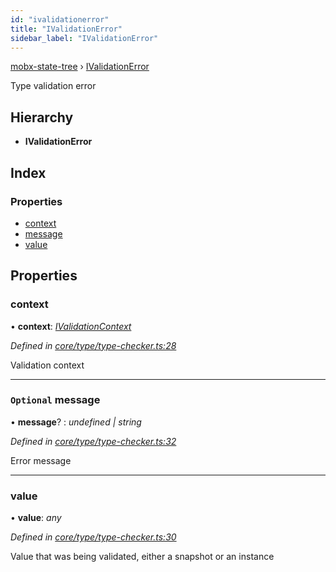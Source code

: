 ```yaml
---
id: "ivalidationerror"
title: "IValidationError"
sidebar_label: "IValidationError"
---
```


[mobx-state-tree](../index.md) › [IValidationError](ivalidationerror.md)

Type validation error

## Hierarchy

* **IValidationError**

## Index

### Properties

* [context](ivalidationerror.md#context)
* [message](ivalidationerror.md#optional-message)
* [value](ivalidationerror.md#value)

## Properties

###  context

• **context**: *[IValidationContext](../index.md#ivalidationcontext)*

*Defined in [core/type/type-checker.ts:28](https://github.com/mobxjs/mobx-state-tree/blob/6cb98690/packages/mobx-state-tree/src/core/type/type-checker.ts#L28)*

Validation context

___

### `Optional` message

• **message**? : *undefined | string*

*Defined in [core/type/type-checker.ts:32](https://github.com/mobxjs/mobx-state-tree/blob/6cb98690/packages/mobx-state-tree/src/core/type/type-checker.ts#L32)*

Error message

___

###  value

• **value**: *any*

*Defined in [core/type/type-checker.ts:30](https://github.com/mobxjs/mobx-state-tree/blob/6cb98690/packages/mobx-state-tree/src/core/type/type-checker.ts#L30)*

Value that was being validated, either a snapshot or an instance
